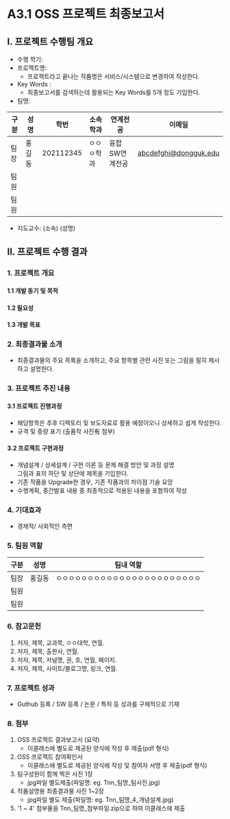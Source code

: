 # A3.1 OSS 프로젝트 최종보고서

## I. 프로젝트 수행팀 개요

* 수행 학기:  
* 프로젝트명:  
    * 프로젝트라고 끝나는 작품명은 서비스/시스템으로 변경하여 작성한다.  
* Key Words :  
    * 최종보고서를 검색하는데 활용되는 Key Words를 5개 정도 기입한다.  
* 팀명:     

구분 | 성명 | 학번 | 소속학과 | 연계전공 | 이메일
------|-------|-------|-------|-------|-------
팀장 | 홍길동 | 202112345 | ㅇㅇㅇ학과 | 융합SW연계전공 | abcdefghi@dongguk.edu         
팀원 |        |         |         |         |         
팀원 |        |         |         |         |         

* 지도교수: (소속)      (성명)      

## II. 프로젝트  수행 결과

### 1. 프로젝트 개요  

#### 1.1 개발 동기 및 목적  

#### 1.2 필요성  

#### 1.3 개발 목표  

### 2. 최종결과물 소개  

* 최종결과물의 주요 목록을 소개하고, 주요 항목별 관련 사진 또는 그림을 필히 제시하고 설명한다.  

### 3. 프로젝트 추진 내용    

#### 3.1 프로젝트 진행과정    

* 해당항목은 추후 디렉토리 및 보도자료로 활용 예정이오니 상세하고 쉽게 작성한다.    
* 규격 및 중량 표기 (출품작 사진有 첨부)  

#### 3.2 프로젝트 구현과정    

* 개념설계 / 상세설계 / 구현 이론 등 문제 해결 방안 및 과정 설명  
    그림과 표의 하단 및 상단에 제목을 기입한다.  
* 기존 작품을 Upgrade한 경우, 기존 작품과의 차이점 기술 요망 
* 수행계획, 중간발표 내용 중 최종적으로 적용된 내용을 포함하여 작성   

### 4. 기대효과  

* 경제적/ 사회적인 측면  

### 5. 팀원 역할    

구분 | 성명 | 팀내 역할 
:----:|:-----:|-------
팀장 | 홍길동 | ㅇㅇㅇㅇㅇㅇㅇㅇㅇㅇㅇㅇㅇㅇㅇㅇㅇㅇㅇㅇㅇㅇㅇ 
팀원 |        |         
팀원 |        |         

### 6. 참고문헌  

1. 저자, 제목, 교과목, ㅇㅇ대학, 연월.  
2. 저자, 제목, 출판사, 연월.
2. 저자, 제목, 저널명, 권, 호, 연월, 페이지.
3. 저자, 제목, 사이트/블로그명, 링크, 연월.  

### 7. 프로젝트 성과    

* Guthub 등록 / SW 등록 / 논문 / 특허 등 성과를 구체적으로 기재  

### 8. 첨부  

1. OSS 프로젝트 결과보고서 (요약)  
    * 이클래스에 별도로 제공된 양식에 작성 후 제출(pdf 형식)  
2. OSS 프로젝트 참여확인서  
    * 이클래스에 별도로 제공된 양식에 작성 및 참여자 서명 후 제출(pdf 형식)    
3. 팀구성원이 함께 찍은 사진 1장  
    * jpg파일 별도제출(파일명: eg. Tnn_팀명_팀사진.jpg)  
4. 작품설명용 최종결과물 사진 1~2장  
    * jpg파일 별도 제출(파일명: eg. Tnn_팀명_4_개념설계.jpg)  
5. '1 ~ 4' 첨부물을 Tnn_팀명_첨부파일.zip으로 하여 이클래스에 제출
